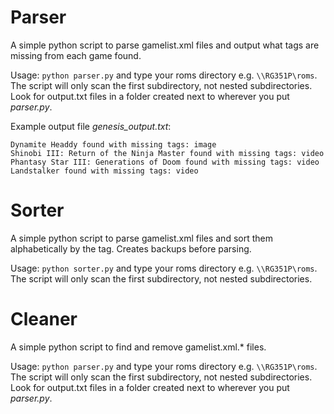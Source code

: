# Parser
A simple python script to parse gamelist.xml files and output what tags are missing from each game found.

Usage: ```python parser.py``` and type your roms directory e.g. ```\\RG351P\roms```. The script will only scan the first subdirectory, not nested subdirectories. Look for output.txt files in a folder created next to wherever you put _parser.py_.

Example output file _genesis_output.txt_:
```
Dynamite Headdy found with missing tags: image
Shinobi III: Return of the Ninja Master found with missing tags: video
Phantasy Star III: Generations of Doom found with missing tags: video
Landstalker found with missing tags: video
```

# Sorter
A simple python script to parse gamelist.xml files and sort them alphabetically by the <name> tag. Creates backups before parsing.

Usage: ```python sorter.py``` and type your roms directory e.g. ```\\RG351P\roms```. The script will only scan the first subdirectory, not nested subdirectories.

# Cleaner
A simple python script to find and remove gamelist.xml.\* files.

Usage: ```python parser.py``` and type your roms directory e.g. ```\\RG351P\roms```. The script will only scan the first subdirectory, not nested subdirectories. Look for output.txt files in a folder created next to wherever you put _parser.py_.

